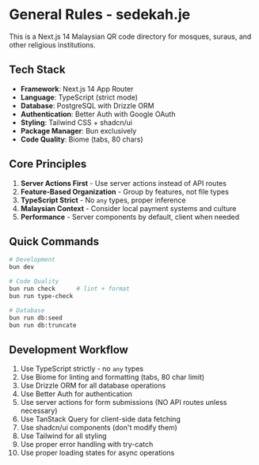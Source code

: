 # General Rules - sedekah.je

This is a Next.js 14 Malaysian QR code directory for mosques, suraus, and other religious institutions.

## Tech Stack
- **Framework**: Next.js 14 App Router
- **Language**: TypeScript (strict mode)
- **Database**: PostgreSQL with Drizzle ORM
- **Authentication**: Better Auth with Google OAuth
- **Styling**: Tailwind CSS + shadcn/ui
- **Package Manager**: Bun exclusively
- **Code Quality**: Biome (tabs, 80 chars)

## Core Principles
1. **Server Actions First** - Use server actions instead of API routes
2. **Feature-Based Organization** - Group by features, not file types
3. **TypeScript Strict** - No `any` types, proper inference
4. **Malaysian Context** - Consider local payment systems and culture
5. **Performance** - Server components by default, client when needed

## Quick Commands
```bash
# Development
bun dev

# Code Quality
bun run check      # lint + format
bun run type-check

# Database
bun run db:seed
bun run db:truncate
```

## Development Workflow
1. Use TypeScript strictly - no `any` types
2. Use Biome for linting and formatting (tabs, 80 char limit)
3. Use Drizzle ORM for all database operations
4. Use Better Auth for authentication
5. Use server actions for form submissions (NO API routes unless necessary)
6. Use TanStack Query for client-side data fetching
7. Use shadcn/ui components (don't modify them)
8. Use Tailwind for all styling
9. Use proper error handling with try-catch
10. Use proper loading states for async operations